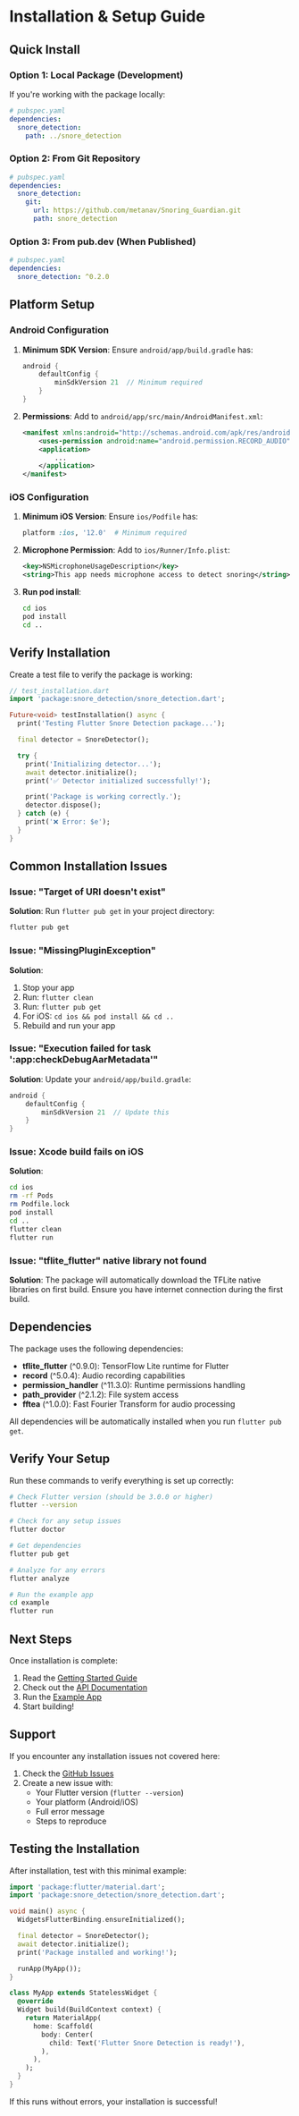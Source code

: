 # Installation & Setup Guide

## Quick Install

### Option 1: Local Package (Development)

If you're working with the package locally:

```yaml
# pubspec.yaml
dependencies:
  snore_detection:
    path: ../snore_detection
```

### Option 2: From Git Repository

```yaml
# pubspec.yaml
dependencies:
  snore_detection:
    git:
      url: https://github.com/metanav/Snoring_Guardian.git
      path: snore_detection
```

### Option 3: From pub.dev (When Published)

```yaml
# pubspec.yaml
dependencies:
  snore_detection: ^0.2.0
```

## Platform Setup

### Android Configuration

1. **Minimum SDK Version**: Ensure `android/app/build.gradle` has:
   ```gradle
   android {
       defaultConfig {
           minSdkVersion 21  // Minimum required
       }
   }
   ```

2. **Permissions**: Add to `android/app/src/main/AndroidManifest.xml`:
   ```xml
   <manifest xmlns:android="http://schemas.android.com/apk/res/android">
       <uses-permission android:name="android.permission.RECORD_AUDIO" />
       <application>
           ...
       </application>
   </manifest>
   ```

### iOS Configuration

1. **Minimum iOS Version**: Ensure `ios/Podfile` has:
   ```ruby
   platform :ios, '12.0'  # Minimum required
   ```

2. **Microphone Permission**: Add to `ios/Runner/Info.plist`:
   ```xml
   <key>NSMicrophoneUsageDescription</key>
   <string>This app needs microphone access to detect snoring</string>
   ```

3. **Run pod install**:
   ```bash
   cd ios
   pod install
   cd ..
   ```

## Verify Installation

Create a test file to verify the package is working:

```dart
// test_installation.dart
import 'package:snore_detection/snore_detection.dart';

Future<void> testInstallation() async {
  print('Testing Flutter Snore Detection package...');

  final detector = SnoreDetector();

  try {
    print('Initializing detector...');
    await detector.initialize();
    print('✅ Detector initialized successfully!');

    print('Package is working correctly.');
    detector.dispose();
  } catch (e) {
    print('❌ Error: $e');
  }
}
```

## Common Installation Issues

### Issue: "Target of URI doesn't exist"

**Solution**: Run `flutter pub get` in your project directory:
```bash
flutter pub get
```

### Issue: "MissingPluginException"

**Solution**:
1. Stop your app
2. Run: `flutter clean`
3. Run: `flutter pub get`
4. For iOS: `cd ios && pod install && cd ..`
5. Rebuild and run your app

### Issue: "Execution failed for task ':app:checkDebugAarMetadata'"

**Solution**: Update your `android/app/build.gradle`:
```gradle
android {
    defaultConfig {
        minSdkVersion 21  // Update this
    }
}
```

### Issue: Xcode build fails on iOS

**Solution**:
```bash
cd ios
rm -rf Pods
rm Podfile.lock
pod install
cd ..
flutter clean
flutter run
```

### Issue: "tflite_flutter" native library not found

**Solution**: The package will automatically download the TFLite native libraries on first build. Ensure you have internet connection during the first build.

## Dependencies

The package uses the following dependencies:

- **tflite_flutter** (^0.9.0): TensorFlow Lite runtime for Flutter
- **record** (^5.0.4): Audio recording capabilities
- **permission_handler** (^11.3.0): Runtime permissions handling
- **path_provider** (^2.1.2): File system access
- **fftea** (^1.0.0): Fast Fourier Transform for audio processing

All dependencies will be automatically installed when you run `flutter pub get`.

## Verify Your Setup

Run these commands to verify everything is set up correctly:

```bash
# Check Flutter version (should be 3.0.0 or higher)
flutter --version

# Check for any setup issues
flutter doctor

# Get dependencies
flutter pub get

# Analyze for any errors
flutter analyze

# Run the example app
cd example
flutter run
```

## Next Steps

Once installation is complete:

1. Read the [Getting Started Guide](GETTING_STARTED.md)
2. Check out the [API Documentation](API_DOCUMENTATION.md)
3. Run the [Example App](example/README.md)
4. Start building!

## Support

If you encounter any installation issues not covered here:

1. Check the [GitHub Issues](https://github.com/metanav/Snoring_Guardian/issues)
2. Create a new issue with:
   - Your Flutter version (`flutter --version`)
   - Your platform (Android/iOS)
   - Full error message
   - Steps to reproduce

## Testing the Installation

After installation, test with this minimal example:

```dart
import 'package:flutter/material.dart';
import 'package:snore_detection/snore_detection.dart';

void main() async {
  WidgetsFlutterBinding.ensureInitialized();

  final detector = SnoreDetector();
  await detector.initialize();
  print('Package installed and working!');

  runApp(MyApp());
}

class MyApp extends StatelessWidget {
  @override
  Widget build(BuildContext context) {
    return MaterialApp(
      home: Scaffold(
        body: Center(
          child: Text('Flutter Snore Detection is ready!'),
        ),
      ),
    );
  }
}
```

If this runs without errors, your installation is successful!